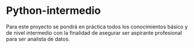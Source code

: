 # Python-intermedio
Para este proyecto se pondrá en práctica todos los conocimientos básico  y de nivel intermedio con la finalidad de asegurar ser aspirante profesional para ser analista de datos.

